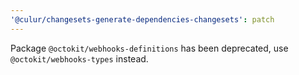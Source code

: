 ```yaml
---
'@culur/changesets-generate-dependencies-changesets': patch
---
```


Package `@octokit/webhooks-definitions` has been deprecated, use `@octokit/webhooks-types` instead.
